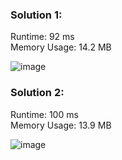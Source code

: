 <h3> Solution 1: </h3> 
Runtime: 92 ms<br>
Memory Usage: 14.2 MB

![image](https://user-images.githubusercontent.com/22523309/171043967-7d077867-66de-4b3d-9159-015274d1d68e.png)

<h3> Solution 2: </h3> 
Runtime: 100 ms<br>
Memory Usage: 13.9 MB

![image](https://user-images.githubusercontent.com/22523309/171044054-e6d292b4-23e7-476f-af70-f5de5fc35615.png)

